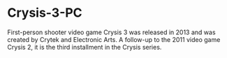 # Crysis-3-PC
First-person shooter video game Crysis 3 was released in 2013 and was created by Crytek and Electronic Arts. A follow-up to the 2011 video game Crysis 2, it is the third installment in the Crysis series.
